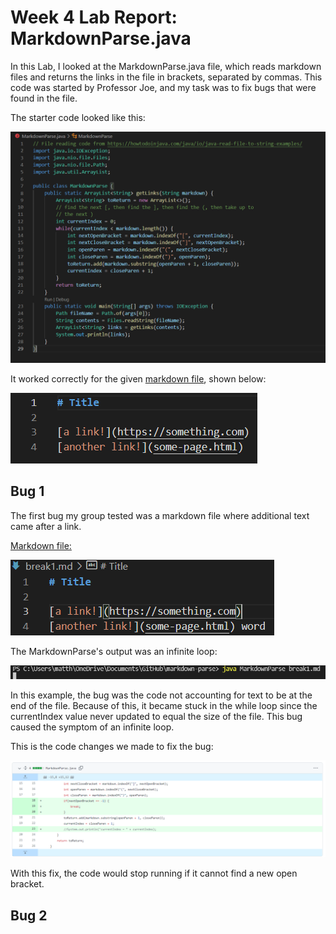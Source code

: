 # Week 4 Lab Report: MarkdownParse.java

In this Lab, I looked at the MarkdownParse.java file, which reads markdown files and returns the links in the file in brackets, separated by commas. This code was started by Professor Joe, and my task was to fix bugs that were found in the file.

The starter code looked like this:

![starter code](LR2/LR2-1.png)

It worked correctly for the given [markdown file](LR2/test-file.md), shown below:

![initial md file](LR2/LR2Init-md.png)

## **Bug 1**

The first bug my group tested was a markdown file where additional text came after a link.

[Markdown file:](LR2/break1.md)

![Bug 1 md](LR2/LR2Bug1-md.png)

The MarkdownParse's output was an infinite loop:

![Bug 1 output](LR2/LR2Bug1-output.png)

In this example, the bug was the code not accounting for text to be at the end of the file. Because of this, it became stuck in the while loop since the currentIndex value never updated to equal the size of the file. This bug caused the symptom of an infinite loop.

This is the code changes we made to fix the bug:

![Bug 1 fix](LR2/LR2Bug1-fix.png)

With this fix, the code would stop running if it cannot find a new open bracket.

## **Bug 2**

